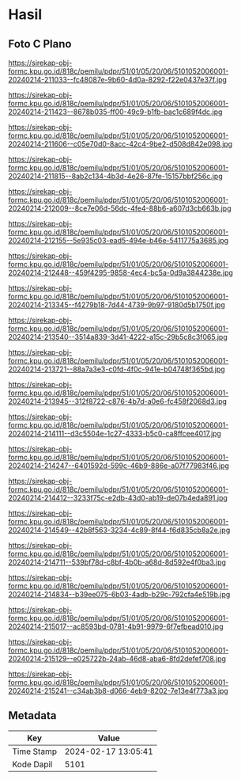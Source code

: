 # Hasil

## Foto C Plano

https://sirekap-obj-formc.kpu.go.id/818c/pemilu/pdpr/51/01/05/20/06/5101052006001-20240214-211033--fc48087e-9b60-4d0a-8292-f22e0437e37f.jpg

https://sirekap-obj-formc.kpu.go.id/818c/pemilu/pdpr/51/01/05/20/06/5101052006001-20240214-211423--8678b035-ff00-49c9-b1fb-bac1c689f4dc.jpg

https://sirekap-obj-formc.kpu.go.id/818c/pemilu/pdpr/51/01/05/20/06/5101052006001-20240214-211606--c05e70d0-8acc-42c4-9be2-d508d842e098.jpg

https://sirekap-obj-formc.kpu.go.id/818c/pemilu/pdpr/51/01/05/20/06/5101052006001-20240214-211815--8ab2c134-4b3d-4e26-87fe-15157bbf256c.jpg

https://sirekap-obj-formc.kpu.go.id/818c/pemilu/pdpr/51/01/05/20/06/5101052006001-20240214-212009--8ce7e06d-56dc-4fe4-88b6-a607d3cb663b.jpg

https://sirekap-obj-formc.kpu.go.id/818c/pemilu/pdpr/51/01/05/20/06/5101052006001-20240214-212155--5e935c03-ead5-494e-b46e-5411775a3685.jpg

https://sirekap-obj-formc.kpu.go.id/818c/pemilu/pdpr/51/01/05/20/06/5101052006001-20240214-212448--459f4295-9858-4ec4-bc5a-0d9a3844238e.jpg

https://sirekap-obj-formc.kpu.go.id/818c/pemilu/pdpr/51/01/05/20/06/5101052006001-20240214-213345--f4279b18-7d44-4739-9b97-9180d5b1750f.jpg

https://sirekap-obj-formc.kpu.go.id/818c/pemilu/pdpr/51/01/05/20/06/5101052006001-20240214-213540--3514a839-3d41-4222-a15c-29b5c8c3f065.jpg

https://sirekap-obj-formc.kpu.go.id/818c/pemilu/pdpr/51/01/05/20/06/5101052006001-20240214-213721--88a7a3e3-c0fd-4f0c-941e-b04748f365bd.jpg

https://sirekap-obj-formc.kpu.go.id/818c/pemilu/pdpr/51/01/05/20/06/5101052006001-20240214-213945--312f8722-c876-4b7d-a0e6-fc458f2068d3.jpg

https://sirekap-obj-formc.kpu.go.id/818c/pemilu/pdpr/51/01/05/20/06/5101052006001-20240214-214111--d3c5504e-1c27-4333-b5c0-ca8ffcee4017.jpg

https://sirekap-obj-formc.kpu.go.id/818c/pemilu/pdpr/51/01/05/20/06/5101052006001-20240214-214247--6401592d-599c-46b9-886e-a07f77983f46.jpg

https://sirekap-obj-formc.kpu.go.id/818c/pemilu/pdpr/51/01/05/20/06/5101052006001-20240214-214412--3233f75c-e2db-43d0-ab19-de07b4eda891.jpg

https://sirekap-obj-formc.kpu.go.id/818c/pemilu/pdpr/51/01/05/20/06/5101052006001-20240214-214549--42b8f563-3234-4c89-8f44-f6d835cb8a2e.jpg

https://sirekap-obj-formc.kpu.go.id/818c/pemilu/pdpr/51/01/05/20/06/5101052006001-20240214-214711--539bf78d-c8bf-4b0b-a68d-8d592e4f0ba3.jpg

https://sirekap-obj-formc.kpu.go.id/818c/pemilu/pdpr/51/01/05/20/06/5101052006001-20240214-214834--b39ee075-6b03-4adb-b29c-792cfa4e519b.jpg

https://sirekap-obj-formc.kpu.go.id/818c/pemilu/pdpr/51/01/05/20/06/5101052006001-20240214-215017--ac8593bd-0781-4b91-9979-6f7efbead010.jpg

https://sirekap-obj-formc.kpu.go.id/818c/pemilu/pdpr/51/01/05/20/06/5101052006001-20240214-215129--e025722b-24ab-46d8-aba6-8fd2defef708.jpg

https://sirekap-obj-formc.kpu.go.id/818c/pemilu/pdpr/51/01/05/20/06/5101052006001-20240214-215241--c34ab3b8-d066-4eb9-8202-7e13e4f773a3.jpg


## Metadata

| Key        | Value               |
| ---------- | ------------------- |
| Time Stamp | 2024-02-17 13:05:41 |
| Kode Dapil | 5101                |



